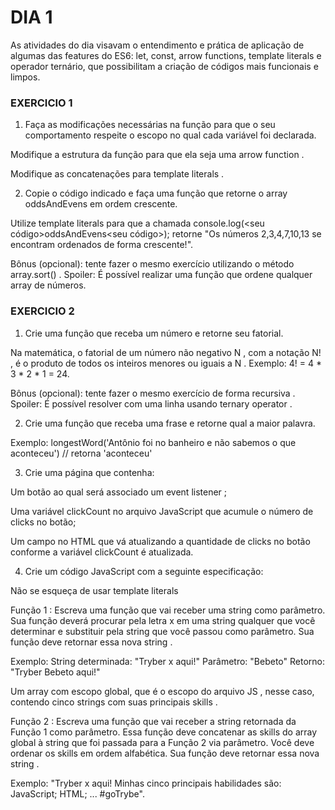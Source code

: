#  DIA 1

As atividades do dia visavam o entendimento e prática de aplicação de algumas das features do ES6: let, const, arrow functions, template literals e operador ternário, que possibilitam a criação de códigos mais funcionais e limpos.



### EXERCICIO 1

1. Faça as modificações necessárias na função para que o seu comportamento respeite o escopo no qual cada variável foi declarada.

Modifique a estrutura da função para que ela seja uma arrow function .

Modifique as concatenações para template literals .

2. Copie o código indicado e faça uma função que retorne o array oddsAndEvens em ordem crescente.

Utilize template literals para que a chamada console.log(<seu código>oddsAndEvens<seu código>); retorne "Os números 2,3,4,7,10,13 se encontram ordenados de forma crescente!".

Bônus (opcional): tente fazer o mesmo exercício utilizando o método array.sort() . Spoiler: É possível realizar uma função que ordene qualquer array de números.



### EXERCICIO 2


1. Crie uma função que receba um número e retorne seu fatorial.

Na matemática, o fatorial de um número não negativo N , com a notação N! , é o produto de todos os inteiros menores ou iguais a N . Exemplo: 4! = 4 * 3 * 2 * 1 = 24.

Bônus (opcional): tente fazer o mesmo exercício de forma recursiva . Spoiler: É possível resolver com uma linha usando ternary operator .

2. Crie uma função que receba uma frase e retorne qual a maior palavra.

Exemplo:
  longestWord('Antônio foi no banheiro e não sabemos o que aconteceu') // retorna 'aconteceu'

3. Crie uma página que contenha:

Um botão ao qual será associado um event listener ;

Uma variável clickCount no arquivo JavaScript que acumule o número de clicks no botão;

Um campo no HTML que vá atualizando a quantidade de clicks no botão conforme a variável clickCount é atualizada.

4. Crie um código JavaScript com a seguinte especificação:

Não se esqueça de usar template literals

Função 1 : Escreva uma função que vai receber uma string como parâmetro. Sua função deverá procurar pela letra x em uma string qualquer que você determinar e substituir pela string que você passou como parâmetro. Sua função deve retornar essa nova string .

Exemplo:
String determinada: "Tryber x aqui!"
Parâmetro: "Bebeto"
Retorno: "Tryber Bebeto aqui!"

Um array com escopo global, que é o escopo do arquivo JS , nesse caso, contendo cinco strings com suas principais skills .

Função 2 : Escreva uma função que vai receber a string retornada da Função 1 como parâmetro. Essa função deve concatenar as skills do array global à string que foi passada para a Função 2 via parâmetro. Você deve ordenar os skills em ordem alfabética. Sua função deve retornar essa nova string .

Exemplo: "Tryber x aqui! Minhas cinco principais habilidades são:
JavaScript;
HTML; ... #goTrybe".
